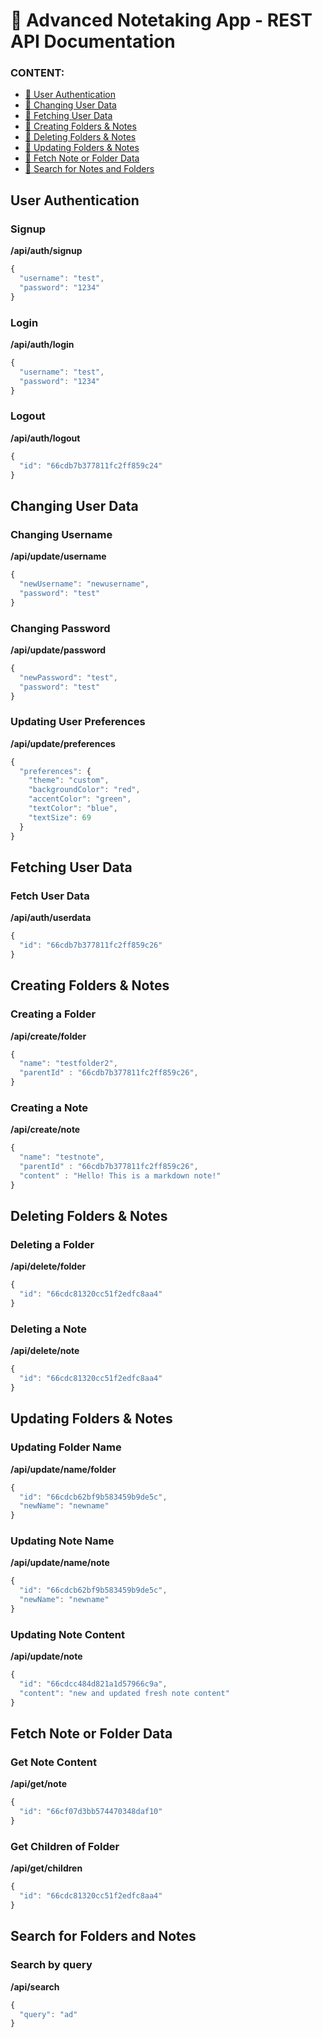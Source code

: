 # 🚧 Advanced Notetaking App - REST API Documentation

### CONTENT:
- [👤 User Authentication](https://github.com/NureddinFarzaliyev/noteapp-advanced/tree/master/api#user-authentication)
- [👤 Changing User Data](https://github.com/NureddinFarzaliyev/noteapp-advanced/tree/master/api#changing-user-data)
- [👤 Fetching User Data](https://github.com/NureddinFarzaliyev/noteapp-advanced/tree/master/api#fetching-user-data)
- [📂 Creating Folders & Notes](https://github.com/NureddinFarzaliyev/noteapp-advanced/tree/master/api#creating-folders--notes)
- [📂 Deleting Folders & Notes](https://github.com/NureddinFarzaliyev/noteapp-advanced/tree/master/api#deleting-folders--notes)
- [📂 Updating Folders & Notes](https://github.com/NureddinFarzaliyev/noteapp-advanced/tree/master/api#updating-folders--notes)
- [📂 Fetch Note or Folder Data](https://github.com/NureddinFarzaliyev/noteapp-advanced/tree/master/api#fetch-note-or-folder-data)
- [🔎 Search for Notes and Folders](https://github.com/NureddinFarzaliyev/noteapp-advanced/tree/master/api#search-for-folders-and-notes)

## User Authentication

### Signup
**/api/auth/signup**
```js
{
  "username": "test",
  "password": "1234"
}
```

### Login
**/api/auth/login**
```js
{
  "username": "test",
  "password": "1234"
}
```

### Logout
**/api/auth/logout**
```js
{
  "id": "66cdb7b377811fc2ff859c24"
}
```

## Changing User Data

### Changing Username
**/api/update/username**
```js
{
  "newUsername": "newusername",
  "password": "test"
}
```

### Changing Password
**/api/update/password**
```js
{
  "newPassword": "test",
  "password": "test"
}
```

### Updating User Preferences
**/api/update/preferences**
```js
{
  "preferences": {
    "theme": "custom",
    "backgroundColor": "red",
    "accentColor": "green",
    "textColor": "blue",
    "textSize": 69
  }
}
```
## Fetching User Data

### Fetch User Data
**/api/auth/userdata**
```js
{
  "id": "66cdb7b377811fc2ff859c26"
}
```

## Creating Folders & Notes

### Creating a Folder
**/api/create/folder**
```js
{
  "name": "testfolder2",
  "parentId" : "66cdb7b377811fc2ff859c26",
}
```

### Creating a Note
**/api/create/note**
```js
{
  "name": "testnote",
  "parentId" : "66cdb7b377811fc2ff859c26",
  "content" : "Hello! This is a markdown note!"
}
```

## Deleting Folders & Notes

### Deleting a Folder
**/api/delete/folder**
```js
{
  "id": "66cdc81320cc51f2edfc8aa4"
}
```

### Deleting a Note
**/api/delete/note**
```js
{
  "id": "66cdc81320cc51f2edfc8aa4"
}
```

## Updating Folders & Notes

### Updating Folder Name
**/api/update/name/folder**
```js
{
  "id": "66cdcb62bf9b583459b9de5c",
  "newName": "newname"
}
```

### Updating Note Name
**/api/update/name/note**
```js
{
  "id": "66cdcb62bf9b583459b9de5c",
  "newName": "newname"
}
```

### Updating Note Content
**/api/update/note**
```js
{
  "id": "66cdcc484d821a1d57966c9a",
  "content": "new and updated fresh note content"
}
```

## Fetch Note or Folder Data

### Get Note Content
**/api/get/note**
```js
{
  "id": "66cf07d3bb574470348daf10"
}
```

### Get Children of Folder
**/api/get/children**
```js
{
  "id": "66cdc81320cc51f2edfc8aa4"
}
```

## Search for Folders and Notes

### Search by query
**/api/search**
```js
{
  "query": "ad"
}
```
